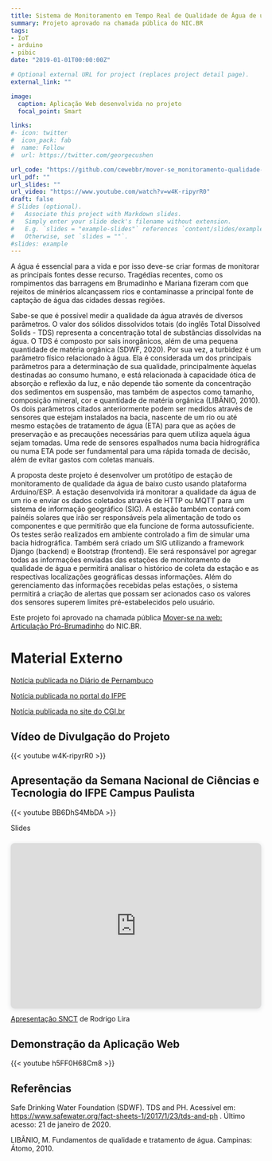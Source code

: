 ```yaml
---
title: Sistema de Monitoramento em Tempo Real de Qualidade de Água de um Rio
summary: Projeto aprovado na chamada pública do NIC.BR
tags:
- IoT
- arduino
- pibic
date: "2019-01-01T00:00:00Z"

# Optional external URL for project (replaces project detail page).
external_link: ""

image:
  caption: Aplicação Web desenvolvida no projeto
  focal_point: Smart

links:
#- icon: twitter
#  icon_pack: fab
#  name: Follow
#  url: https://twitter.com/georgecushen

url_code: "https://github.com/cewebbr/mover-se_monitoramento-qualidade-agua"
url_pdf: ""
url_slides: ""
url_video: "https://www.youtube.com/watch?v=w4K-ripyrR0"
draft: false
# Slides (optional).
#   Associate this project with Markdown slides.
#   Simply enter your slide deck's filename without extension.
#   E.g. `slides = "example-slides"` references `content/slides/example-slides.md`.
#   Otherwise, set `slides = ""`.
#slides: example
---
```


A água é essencial para a vida e por isso deve-se criar formas de monitorar as principais fontes desse recurso. Tragédias recentes, como os rompimentos das barragens em Brumadinho e Mariana fizeram com que rejeitos de minérios alcançassem rios e contaminasse a principal fonte de captação de água das cidades dessas regiões.

Sabe-se que é possível medir a qualidade da água através de diversos parâmetros. O valor dos sólidos dissolvidos totais (do inglês Total Dissolved Solids - TDS) representa a concentração total de substâncias dissolvidas na água. O TDS é composto por sais inorgânicos, além de uma pequena quantidade de matéria orgânica (SDWF, 2020). Por sua vez, a turbidez é um parâmetro físico relacionado à água. Ela é considerada um dos principais parâmetros para a determinação de sua qualidade, principalmente àquelas destinadas ao consumo humano, e está relacionada à capacidade ótica de absorção e reflexão da luz, e não depende tão somente da concentração dos sedimentos em suspensão, mas também de aspectos como tamanho, composição mineral, cor e quantidade de matéria orgânica (LIBÂNIO, 2010).
Os dois parâmetros citados anteriormente podem ser medidos através de sensores que estejam instalados na bacia, nascente de um rio ou até mesmo estações de tratamento de água (ETA) para que as ações de preservação e as precauções necessárias para quem utiliza aquela água sejam tomadas. Uma rede de sensores espalhados numa bacia hidrográfica ou numa ETA pode ser fundamental para uma rápida tomada de decisão, além de evitar gastos com coletas manuais.

A proposta deste projeto é desenvolver um protótipo de estação de monitoramento de qualidade da água de baixo custo usando plataforma Arduino/ESP. A estação desenvolvida irá monitorar a qualidade da água de um rio e enviar os dados coletados através de HTTP ou MQTT para um sistema de informação geográfico (SIG). A estação também contará com painéis solares que irão ser responsáveis pela alimentação de todo os componentes e que permitirão que ela funcione de forma autossuficiente. Os testes serão realizados em ambiente controlado a fim de simular uma bacia hidrográfica. Também será criado um SIG utilizando a framework Django (backend) e Bootstrap (frontend). Ele  será responsável por agregar todas as informações enviadas das estações de monitoramento de qualidade de água e permitirá analisar o histórico de coleta da estação e as respectivas localizações geográficas dessas informações. Além do gerenciamento das informações recebidas pelas estações, o sistema permitirá a criação de alertas que possam ser acionados caso os valores dos sensores superem limites pré-estabelecidos pelo usuário.

Este projeto foi aprovado na chamada pública [Mover-se na web: Articulação Pró-Brumadinho](https://ceweb.br/projetos/moverse-na-web-brumadinho/) do NIC.BR.

# Material Externo

[Notícia publicada no Diário de Pernambuco](https://www.diariodepernambuco.com.br/noticia/vidaurbana/2020/10/pesquisadores-do-ifpe-propoem-tecnologia-para-verificar-a-qualidade-da.html)

[Notícia publicada no portal do IFPE](https://portal.ifpe.edu.br/noticias/campus-paulista-tem-projeto-aprovado-em-articulacao-pro-brumadinho)

[Notícia publicada no site do CGI.br](https://www.cgi.br/noticia/releases/uso-de-tecnologias-web-em-beneficio-de-brumadinho-mg-conheca-projetos-do-mover-se-na-web-que-comecam-a-ser-implementados/)

## Vídeo de Divulgação do Projeto
{{< youtube w4K-ripyrR0 >}}

## Apresentação da Semana Nacional de Ciências e Tecnologia do IFPE Campus Paulista

{{< youtube BB6DhS4MbDA >}}

Slides
<div style="position: relative; width: 100%; height: 0; padding-top: 56.2500%;
 padding-bottom: 48px; box-shadow: 0 2px 8px 0 rgba(63,69,81,0.16); margin-top: 1.6em; margin-bottom: 0.9em; overflow: hidden;
 border-radius: 8px; will-change: transform;">
  <iframe loading="lazy" style="position: absolute; width: 100%; height: 100%; top: 0; left: 0; border: none; padding: 0;margin: 0;"
    src="https:&#x2F;&#x2F;www.canva.com&#x2F;design&#x2F;DAEtT5B0cZw&#x2F;view?embed" allowfullscreen="allowfullscreen" allow="fullscreen">
  </iframe>
</div>
<a href="https:&#x2F;&#x2F;www.canva.com&#x2F;design&#x2F;DAEtT5B0cZw&#x2F;view?utm_content=DAEtT5B0cZw&amp;utm_campaign=designshare&amp;utm_medium=embeds&amp;utm_source=link" target="_blank" rel="noopener">Apresentação SNCT</a> de Rodrigo Lira

## Demonstração da Aplicação Web

{{< youtube  h5FF0H68Cm8 >}}

## Referências

Safe Drinking Water Foundation (SDWF). TDS and PH. Acessível em: https://www.safewater.org/fact-sheets-1/2017/1/23/tds-and-ph . Último acesso: 21 de janeiro de 2020.

LIBÂNIO, M. Fundamentos de qualidade e tratamento de água. Campinas: Átomo, 2010.
